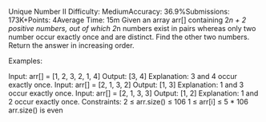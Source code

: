 Unique Number II
Difficulty: MediumAccuracy: 36.9%Submissions: 173K+Points: 4Average Time: 15m
Given an array arr[] containing 2*n + 2 positive numbers, out of which 2*n numbers exist in pairs whereas only two number occur exactly once and are distinct. Find the other two numbers. Return the answer in increasing order.

Examples:

Input: arr[] = [1, 2, 3, 2, 1, 4]
Output: [3, 4] 
Explanation: 3 and 4 occur exactly once.
Input: arr[] = [2, 1, 3, 2]
Output: [1, 3]
Explanation: 1 and 3 occur exactly once.
Input: arr[] = [2, 1, 3, 3]
Output: [1, 2]
Explanation: 1 and 2 occur exactly once.
Constraints:
2 ≤ arr.size() ≤ 106 
1 ≤ arr[i] ≤ 5 * 106
arr.size() is even